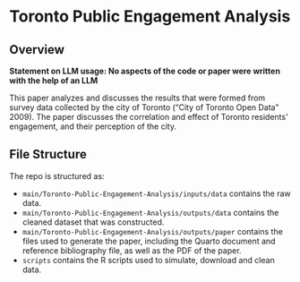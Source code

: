 # Toronto Public Engagement Analysis

## Overview
**Statement on LLM usage: No aspects of the code or paper were written with the help of an LLM**

This paper analyzes and discusses the results that were formed from survey data collected by the city of Toronto (“City of Toronto Open Data” 2009). The paper discusses the correlation and effect of Toronto residents' engagement, and their perception of the city.

## File Structure

The repo is structured as:

-   `main/Toronto-Public-Engagement-Analysis/inputs/data` contains the raw data.
-   `main/Toronto-Public-Engagement-Analysis/outputs/data` contains the cleaned dataset that was constructed.
-   `main/Toronto-Public-Engagement-Analysis/outputs/paper` contains the files used to generate the paper, including the Quarto document and reference bibliography file, as well as the PDF of the paper. 
-   `scripts` contains the R scripts used to simulate, download and clean data.